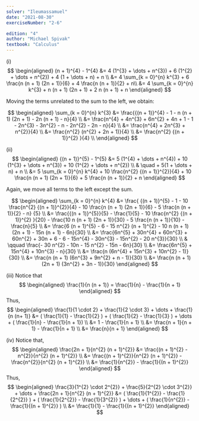 ```yaml
---
solver: "Ileumassamuel"
date: "2021-08-30"
exerciseNumber: "2-6"

edition: "4"
author: "Michael Spivak"
textbook: "Calculus"
---
```


(i) 
$$
\begin{aligned}
(n + 1)^{4} - 1^{4} &= 4 (1^{3} + \dots + n^{3}) + 6 (1^{2} + \dots + n^{2}) + 4 (1 + \dots + n) + n \\ 
&= 4 \sum_{k = 0}^{n} k^{3} + 6 \frac{n (n + 1) (2n + 1)}{6} + 4 \frac{n (n + 1)}{2} + n\\
&= 4 \sum_{k = 0}^{n} k^{3} + n (n + 1) (2n + 1) + 2 n (n + 1) + n
\end{aligned}
$$


Moving the terms unrelated to the sum to the left, we obtain:

$$
\begin{aligned}
\sum_{k = 0}^{n} k^{3} &= \frac{{(n + 1)}^{4} - 1 - n (n + 1) (2n + 1) - 2n (n + 1) - n}{4} \\
&= \frac{n^{4} + 4n^{3} + 6n^{2} + 4n + 1 - 1 - 2n^{3} - 3n^{2} - n - 2n^{2} - 2n - n}{4} \\
&= \frac{n^{4} + 2n^{3} + n^{2}}{4} \\
&= \frac{n^{2} (n^{2} + 2n + 1)}{4} \\
&= \frac{n^{2} {(n + 1)}^{2} }{4} \\
\end{aligned}
$$


(ii) 
$$
\begin{aligned}
{(n + 1)}^{5} - 1^{5} &= 5 (1^{4} + \dots + n^{4}) + 10 (1^{3} + \dots + n^{3}) + 10 (1^{2} + \dots + n^{2}) \\
& \quad + 5(1 + \dots + n) + n \\
&= 5 \sum_{k = 0}^{n} k^{4} + 10 \frac{n^{2} {(n + 1)}^{2}}{4} + 10 \frac{n (n + 1) (2n + 1)}{6} + 5 \frac{n (n + 1)}{2} + n
\end{aligned}
$$


Again, we move all terms to the left except the sum.

$$
\begin{aligned}
\sum_{k = 0}^{n} k^{4} &= \frac{ {(n + 1)}^{5} - 1 - 10 \frac{n^{2} {(n + 1)}^{2}}{4} - 10 \frac{n (n + 1) (2n + 1)}{6} - 5 \frac{n (n + 1)}{2} - n} {5} \\
&= \frac{{(n + 1)}^{5}}{5} - \frac{1}{5} - 10 \frac{n^{2} {(n + 1)}^{2} }{20} - \frac{10 n (n + 1) (2n + 1)}{30} - 5 \frac{n (n + 1)}{10} - \frac{n}{5} \\
&= \frac{6 (n + 1)^{5} - 6 - 15 n^{2} (n + 1)^{2} - 10 n (n + 1) (2n + 1) - 15n (n + 1) - 6n}{30} \\
&= \frac{6n^{5} + 30n^{4} + 60n^{3} + 60n^{2} + 30n + 6 - 6 - 15n^{4} - 30n^{3} - 15n^{2} - 20 n^{3}}{30} \\
& \qquad \frac{- 30 n^{2} - 10n - 15 n^{2} - 15n - 6n}{30} \\
&= \frac{6n^{5} + 15n^{4} + 10n^{3} - n}{30} \\
&= \frac{n (6n^{4} + 15n^{3} + 10n^{2} - 1)}{30} \\
&= \frac{n (n + 1) (6n^{3} + 9n^{2} + n - 1)}{30} \\
&= \frac{n (n + 1) (2n + 1) (3n^{2} + 3n - 1)}{30}
\end{aligned}
$$


(iii) Notice that 
$$
\begin{aligned}
\frac{1}{n (n + 1)} = \frac{1}{n} - \frac{1}{n + 1}
\end{aligned}
$$
Thus, 
$$
\begin{aligned}
\frac{1}{1 \cdot 2} + \frac{1}{2 \cdot 3} + \dots + \frac{1}{n (n+ 1)}
&= ( \frac{1}{1} - \frac{1}{2} ) + ( \frac{1}{2} - \frac{1}{3} ) + \dots + ( \frac{1}{n} - \frac{1}{n + 1}) \\
&= 1 - \frac{1}{n + 1} \\
&= \frac{n + 1}{n + 1} - \frac{1}{n + 1} \\
&= \frac{n}{n + 1}
\end{aligned}
$$


(iv) Notice that, 
$$
\begin{aligned}
\frac{2n + 1}{n^{2} (n + 1)^{2}}
&= \frac{(n + 1)^{2} - n^{2}}{n^{2} (n + 1)^{2}} \\
&= \frac{(n + 1)^{2}}{n^{2} (n + 1)^{2}} - \frac{n^{2}}{n^{2} (n + 1)^{2}} \\
&= \frac{1}{n^{2}} - \frac{1}{(n + 1)^{2}}
\end{aligned}
$$
Thus, 
$$
\begin{aligned}
\frac{3}{1^{2} \cdot 2^{2}} + \frac{5}{2^{2} \cdot 3^{2}} + \dots + \frac{2n + 1}{n^{2} (n + 1)^{2}}
&= ( \frac{1}{1^{2}} - \frac{1}{2^{2}} ) + ( \frac{1}{2^{2}} - \frac{1}{3^{2}} ) + \dots + ( \frac{1}{n^{2}} - \frac{1}{(n + 1)^{2}} ) \\
&= \frac{1}{1} - \frac{1}{(n + 1)^{2}}
\end{aligned}
$$
